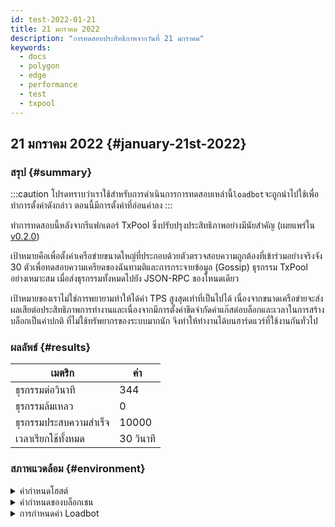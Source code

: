 ```yaml
---
id: test-2022-01-21
title: 21 มกราคม 2022
description: "การทดสอบประสิทธิภาพจากวันที่ 21 มกราคม"
keywords:
  - docs
  - polygon
  - edge
  - performance
  - test
  - txpool
---
```


## 21 มกราคม 2022 {#january-21st-2022}

### สรุป {#summary}

:::caution
โปรดทราบว่าเราใช้สำหรับการดำเนินการการทดสอบเหล่านี้`loadbot`จะถูกนำไปใช้เพื่อทำการตั้งค่าดังกล่าว ตอนนี้มีการตั้งค่าที่อ่อนค่าลง
:::

ทำการทดสอบนี้หลังจากรีแฟกเตอร์ TxPool ซึ่งปรับปรุงประสิทธิภาพอย่างมีนัยสำคัญ (เผยแพร่ใน [v0.2.0](https://github.com/0xPolygon/polygon-edge/releases/v0.2.0))

เป้าหมายคือเพื่อตั้งค่าเครือข่ายขนาดใหญ่ที่ประกอบด้วยตัวตรวจสอบความถูกต้องที่เข้าร่วมอย่างจริงจัง 30 ตัวเพื่อทดสอบความเครียดของฉันทามติและการกระจายข้อมูล (Gossip) ธุรกรรม TxPool อย่างเหมาะสม เมื่อส่งธุรกรรมทั้งหมดไปยัง JSON-RPC ของโหนดเดียว

เป้าหมายของเราไม่ใช่การพยายามทำให้ได้ค่า TPS สูงสุดเท่าที่เป็นไปได้ เนื่องจากขนาดเครือข่ายจะส่งผลเสียต่อประสิทธิภาพการทำงานและเนื่องจากมีการตั้งค่าขีดจำกัดค่าแก๊สต่อบล็อกและเวลาในการสร้างบล็อกเป็นค่าปกติ ที่ไม่ใช้ทรัพยากรของระบบมากนัก จึงทำให้ทำงานได้บนฮาร์ดแวร์ที่ใช้งานกันทั่วไป

### ผลลัพธ์ {#results}

| เมตริก | ค่า |
| ------ | ----- |
| ธุรกรรมต่อวินาที | 344 |
| ธุรกรรมล้มเหลว | 0 |
| ธุรกรรมประสบความสำเร็จ | 10000 |
| เวลาเรียกใช้ทั้งหมด | 30 วินาที |

### สภาพแวดล้อม {#environment}

<details>
  <summary>ค่ากำหนดโฮสต์</summary>
  <div>
    <div>
        <table>
            <tr>
                <td>ผู้ให้บริการคลาวด์</td>
                <td>AWS</td>
            </tr>
            <tr>
                <td>ขนาดอินสแตนซ์</td>
                <td>t2.xlarge</td>
            </tr>
            <tr>
                <td>ระบบเครือข่าย</td>
                <td>เครือข่ายย่อยส่วนตัว</td>
            </tr>
            <tr>
                <td>ระบบการปฏิบัติการ</td>
                <td>Linux Ubuntu 20.04 LTS - Focal Fossa</td>
            </tr>
            <tr>
                <td>ขีดจำกัดของ File Descriptor</td>
                <td>65535</td>
            </tr>
            <tr>
                <td>การประมวลผลสูงสุดของผู้ใช้</td>
                <td>65535</td>
            </tr>
        </table>
    </div>
    <br/>
  </div>
</details>

<details>
  <summary>ค่ากำหนดของบล็อกเชน</summary>
  <div>
    <div>
        <table>
            <tr>
                <td>เวอร์ชัน Polygon Edge</td>
                <td>Commit <a href="https://github.com/0xPolygon/polygon-edge/commit/8377162281d1a2e4342ae27cd4e5367c4364aee2">8377162281d1a2e4342ae27cd4e5367c4364aee2</a> ใน Develop Branch</td>
            </tr>
            <tr>
                <td>โหนดตัวตรวจสอบความถูกต้อง</td>
                <td>30</td>
            </tr>
            <tr>
                <td>โหนดที่ไม่ใช่โหนดตัวตรวจสอบความถูกต้อง</td>
                <td>0</td>
            </tr>
            <tr>
                <td>ฉันทามติ</td>
                <td>IBFT PoA</td>
            </tr>
            <tr>
                <td>เวลาในการสร้างบล็อก</td>
                <td>2000ms</td>
            </tr>
            <tr>
                <td>ขีดจำกัดค่าแก๊สต่อบล็อก</td>
                <td>5242880</td>
            </tr>
        </table>
    </div>
    <br/>
  </div>
</details>

<details>
  <summary>การกำหนดค่า Loadbot</summary>
  <div>
    <div>
        <table>
            <tr>
                <td>ธุรกรรมทั้งหมด</td>
                <td>10000</td>
            </tr>
            <tr>
                <td>ธุรกรรมที่ส่งต่อวินาที</td>
                <td>400</td>
            </tr>
            <tr>
                <td>ประเภทธุรกรรม</td>
                <td>การโอนประเภท EOA ถึง EOA</td>
            </tr>
        </table>
    </div>
    <br/>
  </div>
</details>
